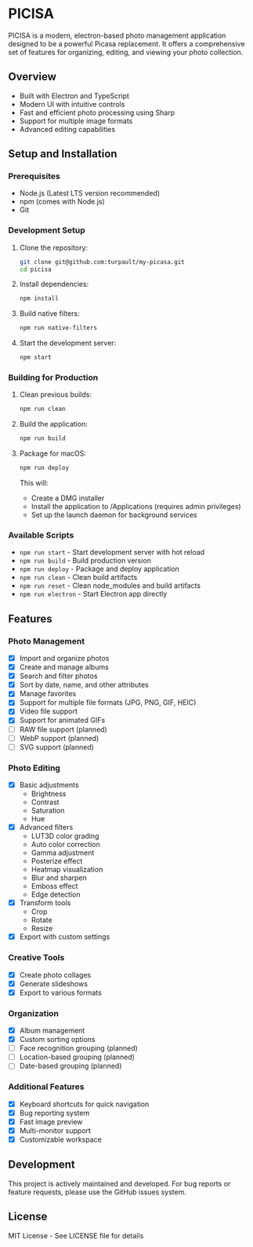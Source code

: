 # PICISA

PICISA is a modern, electron-based photo management application designed to be a powerful Picasa replacement. It offers a comprehensive set of features for organizing, editing, and viewing your photo collection.

## Overview

- Built with Electron and TypeScript
- Modern UI with intuitive controls
- Fast and efficient photo processing using Sharp
- Support for multiple image formats
- Advanced editing capabilities

## Setup and Installation

### Prerequisites
- Node.js (Latest LTS version recommended)
- npm (comes with Node.js)
- Git

### Development Setup
1. Clone the repository:
   ```bash
   git clone git@github.com:turpault/my-picasa.git
   cd picisa
   ```

2. Install dependencies:
   ```bash
   npm install
   ```

3. Build native filters:
   ```bash
   npm run native-filters
   ```

4. Start the development server:
   ```bash
   npm start
   ```

### Building for Production
1. Clean previous builds:
   ```bash
   npm run clean
   ```

2. Build the application:
   ```bash
   npm run build
   ```

3. Package for macOS:
   ```bash
   npm run deploy
   ```
   This will:
   - Create a DMG installer
   - Install the application to /Applications (requires admin privileges)
   - Set up the launch daemon for background services

### Available Scripts
- `npm run start` - Start development server with hot reload
- `npm run build` - Build production version
- `npm run deploy` - Package and deploy application
- `npm run clean` - Clean build artifacts
- `npm run reset` - Clean node_modules and build artifacts
- `npm run electron` - Start Electron app directly

## Features

### Photo Management
- [x] Import and organize photos
- [x] Create and manage albums
- [x] Search and filter photos
- [x] Sort by date, name, and other attributes
- [x] Manage favorites
- [x] Support for multiple file formats (JPG, PNG, GIF, HEIC)
- [x] Video file support
- [x] Support for animated GIFs
- [ ] RAW file support (planned)
- [ ] WebP support (planned)
- [ ] SVG support (planned)

### Photo Editing
- [x] Basic adjustments
  - Brightness
  - Contrast
  - Saturation
  - Hue
- [x] Advanced filters
  - LUT3D color grading
  - Auto color correction
  - Gamma adjustment
  - Posterize effect
  - Heatmap visualization
  - Blur and sharpen
  - Emboss effect
  - Edge detection
- [x] Transform tools
  - Crop
  - Rotate
  - Resize
- [x] Export with custom settings

### Creative Tools
- [x] Create photo collages
- [x] Generate slideshows
- [x] Export to various formats

### Organization
- [x] Album management
- [x] Custom sorting options
- [ ] Face recognition grouping (planned)
- [ ] Location-based grouping (planned)
- [ ] Date-based grouping (planned)

### Additional Features
- [x] Keyboard shortcuts for quick navigation
- [x] Bug reporting system
- [x] Fast image preview
- [x] Multi-monitor support
- [x] Customizable workspace

## Development

This project is actively maintained and developed. For bug reports or feature requests, please use the GitHub issues system.

## License

MIT License - See LICENSE file for details
